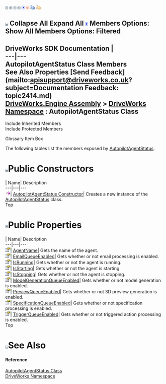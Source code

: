 ![](dotnetimages/collapse.gif) ![](dotnetimages/expand.gif) ![](dotnetimages/collapse.gif) ![](dotnetimages/expand.gif) ![](dotnetimages/drpdown.gif) ![](dotnetimages/drpdown_orange.gif) ![](dotnetimages/copycode.gif) ![](dotnetimages/copycodeHighlight.gif)

![](dotnetimages/collapse.gif) Collapse All Expand All ![](dotnetimages/drpdown.gif) Members Options: Show All  Members Options: Filtered   
---  
DriveWorks SDK Documentation  |   
---|---  
AutopilotAgentStatus Class Members   
See Also Properties [Send Feedback](mailto:apisupport@driveworks.co.uk?subject=Documentation Feedback: topic2414.md)  
[DriveWorks.Engine Assembly](topic2156.md) > [DriveWorks Namespace](topic2159.md) : AutopilotAgentStatus Class  
---  
  
Include Inherited Members    
Include Protected Members  


Glossary Item Box

The following tables list the members exposed by [AutopilotAgentStatus](topic2414.md).

# ![](dotnetimages/collapse.gif)Public Constructors

| Name| Description  
---|---|---  
![Public Constructor](dotnetimages/publicConstructor.gif)| [AutopilotAgentStatus Constructor](topic2420.md)| Creates a new instance of the [AutopilotAgentStatus](topic2414.md) class.   
Top

# ![](dotnetimages/collapse.gif)Public Properties

| Name| Description  
---|---|---  
![Public Property](dotnetimages/publicProperty.gif)| [AgentName](topic2421.md)| Gets the name of the agent.   
![Public Property](dotnetimages/publicProperty.gif)| [EmailQueueEnabled](topic2422.md)| Gets whether or not email processing is enabled.   
![Public Property](dotnetimages/publicProperty.gif)| [IsRunning](topic2423.md)| Gets whether or not the agent is running.   
![Public Property](dotnetimages/publicProperty.gif)| [IsStarting](topic2424.md)| Gets whether or not the agent is starting.   
![Public Property](dotnetimages/publicProperty.gif)| [IsStopping](topic2425.md)| Gets whether or not the agent is stopping.   
![Public Property](dotnetimages/publicProperty.gif)| [ModelGenerationQueueEnabled](topic2426.md)| Gets whether or not model generation is enabled.   
![Public Property](dotnetimages/publicProperty.gif)| [PreviewQueueEnabled](topic2427.md)| Gets whether or not 3D preview generation is enabled.   
![Public Property](dotnetimages/publicProperty.gif)| [SpecificationQueueEnabled](topic2428.md)| Gets whether or not specification processing is enabled.   
![Public Property](dotnetimages/publicProperty.gif)| [TriggerQueueEnabled](topic2429.md)| Gets whether or not triggered action processing is enabled.   
Top

# ![](dotnetimages/collapse.gif)See Also

#### Reference

[AutopilotAgentStatus Class](topic2414.md)   
[DriveWorks Namespace](topic2159.md)


